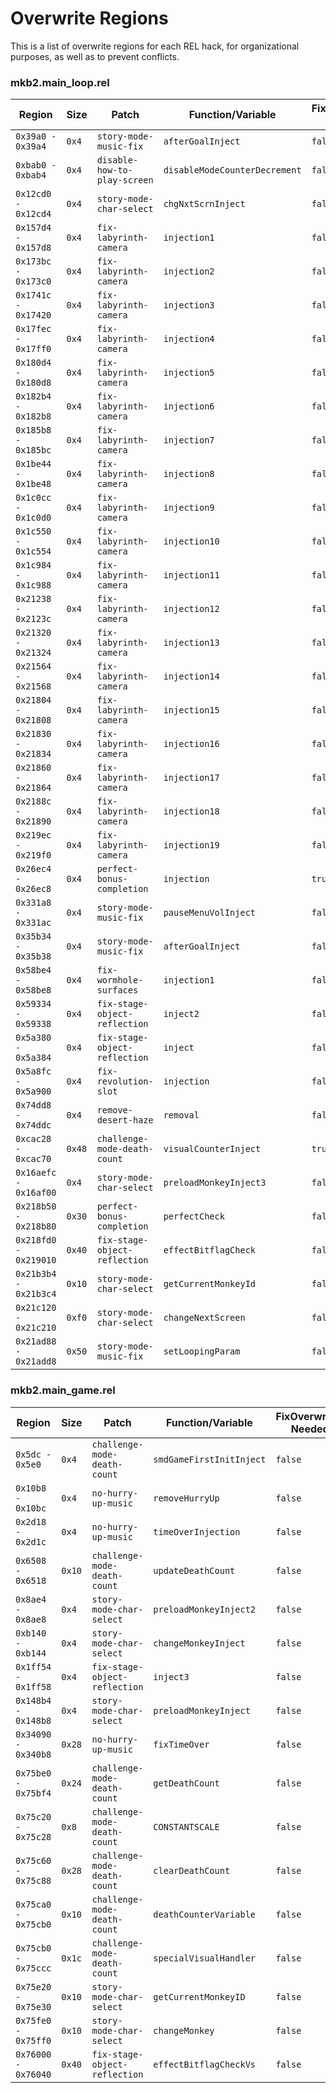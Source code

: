 # Overwrite Regions
This is a list of overwrite regions for each REL hack, for organizational
purposes, as well as to prevent conflicts.

### mkb2.main_loop.rel
Region | Size | Patch | Function/Variable | FixOverwrites Needed
----- | ----- | ----- | ----- | -----
`0x39a0 - 0x39a4` | `0x4` | `story-mode-music-fix` | `afterGoalInject` | `false`
`0xbab0 - 0xbab4` | `0x4` | `disable-how-to-play-screen` | `disableModeCounterDecrement` | `false`
`0x12cd0 - 0x12cd4` | `0x4` | `story-mode-char-select` | `chgNxtScrnInject` | `false`
`0x157d4 - 0x157d8` | `0x4` | `fix-labyrinth-camera` | `injection1` | `false`
`0x173bc - 0x173c0` | `0x4` | `fix-labyrinth-camera` | `injection2` | `false`
`0x1741c - 0x17420` | `0x4` | `fix-labyrinth-camera` | `injection3` | `false`
`0x17fec - 0x17ff0` | `0x4` | `fix-labyrinth-camera` | `injection4` | `false`
`0x180d4 - 0x180d8` | `0x4` | `fix-labyrinth-camera` | `injection5` | `false`
`0x182b4 - 0x182b8` | `0x4` | `fix-labyrinth-camera` | `injection6` | `false`
`0x185b8 - 0x185bc` | `0x4` | `fix-labyrinth-camera` | `injection7` | `false`
`0x1be44 - 0x1be48` | `0x4` | `fix-labyrinth-camera` | `injection8` | `false`
`0x1c0cc - 0x1c0d0` | `0x4` | `fix-labyrinth-camera` | `injection9` | `false`
`0x1c550 - 0x1c554` | `0x4` | `fix-labyrinth-camera` | `injection10` | `false`
`0x1c984 - 0x1c988` | `0x4` | `fix-labyrinth-camera` | `injection11` | `false`
`0x21238 - 0x2123c` | `0x4` | `fix-labyrinth-camera` | `injection12` | `false`
`0x21320 - 0x21324` | `0x4` | `fix-labyrinth-camera` | `injection13` | `false`
`0x21564 - 0x21568` | `0x4` | `fix-labyrinth-camera` | `injection14` | `false`
`0x21804 - 0x21808` | `0x4` | `fix-labyrinth-camera` | `injection15` | `false`
`0x21830 - 0x21834` | `0x4` | `fix-labyrinth-camera` | `injection16` | `false`
`0x21860 - 0x21864` | `0x4` | `fix-labyrinth-camera` | `injection17` | `false`
`0x2188c - 0x21890` | `0x4` | `fix-labyrinth-camera` | `injection18` | `false`
`0x219ec - 0x219f0` | `0x4` | `fix-labyrinth-camera` | `injection19` | `false`
`0x26ec4 - 0x26ec8` | `0x4` | `perfect-bonus-completion` | `injection` | `true`
`0x331a8 - 0x331ac` | `0x4` | `story-mode-music-fix` | `pauseMenuVolInject` | `false`
`0x35b34 - 0x35b38` | `0x4` | `story-mode-music-fix` | `afterGoalInject` | `false`
`0x58be4 - 0x58be8` | `0x4` | `fix-wormhole-surfaces` | `injection1` | `false`
`0x59334 - 0x59338` | `0x4` | `fix-stage-object-reflection` | `inject2` | `false`
`0x5a380 - 0x5a384` | `0x4` | `fix-stage-object-reflection` | `inject` | `false`
`0x5a8fc - 0x5a900` | `0x4` | `fix-revolution-slot` | `injection` | `false`
`0x74dd8 - 0x74ddc` | `0x4` | `remove-desert-haze` | `removal` | `false`
`0xcac28 - 0xcac70` | `0x48` | `challenge-mode-death-count` | `visualCounterInject` | `true`
`0x16aefc - 0x16af00` | `0x4` | `story-mode-char-select` | `preloadMonkeyInject3` | `false`
`0x218b50 - 0x218b80` | `0x30` | `perfect-bonus-completion` | `perfectCheck` | `false`
`0x218fd0 - 0x219010` | `0x40` | `fix-stage-object-reflection` | `effectBitflagCheck` | `false`
`0x21b3b4 - 0x21b3c4` | `0x10` | `story-mode-char-select` | `getCurrentMonkeyId` | `false`
`0x21c120 - 0x21c210` | `0xf0` | `story-mode-char-select` | `changeNextScreen` | `false`
`0x21ad88 - 0x21add8` | `0x50` | `story-mode-music-fix` | `setLoopingParam` | `false`


### mkb2.main_game.rel
Region | Size | Patch | Function/Variable | FixOverwrites Needed
----- | ----- | ----- | ----- | -----
`0x5dc - 0x5e0` | `0x4` | `challenge-mode-death-count` | `smdGameFirstInitInject` | `false`
`0x10b8 - 0x10bc` | `0x4` | `no-hurry-up-music` | `removeHurryUp` | `false`
`0x2d18 - 0x2d1c` | `0x4` | `no-hurry-up-music` | `timeOverInjection` | `false`
`0x6508 - 0x6518` | `0x10` | `challenge-mode-death-count` | `updateDeathCount` | `false`
`0x8ae4 - 0x8ae8` | `0x4` | `story-mode-char-select` | `preloadMonkeyInject2` | `false`
`0xb140 - 0xb144` | `0x4` | `story-mode-char-select` | `changeMonkeyInject` | `false`
`0x1ff54 - 0x1ff58` | `0x4` | `fix-stage-object-reflection` | `inject3` | `false`
`0x148b4 - 0x148b8` | `0x4` | `story-mode-char-select` | `preloadMonkeyInject` | `false`
`0x34090 - 0x340b8` | `0x28` | `no-hurry-up-music` | `fixTimeOver` | `false`
`0x75be0 - 0x75bf4` | `0x24` | `challenge-mode-death-count` | `getDeathCount` | `false`
`0x75c20 - 0x75c28` | `0x8` | `challenge-mode-death-count` | `CONSTANTSCALE` | `false`
`0x75c60 - 0x75c88` | `0x28` | `challenge-mode-death-count` | `clearDeathCount` | `false`
`0x75ca0 - 0x75cb0` | `0x10` | `challenge-mode-death-count` | `deathCounterVariable` | `false`
`0x75cb0 - 0x75ccc` | `0x1c` | `challenge-mode-death-count` | `specialVisualHandler` | `false`
`0x75e20 - 0x75e30` | `0x10` | `story-mode-char-select` | `getCurrentMonkeyID` | `false`
`0x75fe0 - 0x75ff0` | `0x10` | `story-mode-char-select` | `changeMonkey` | `false`
`0x76000 - 0x76040` | `0x40` | `fix-stage-object-reflection` | `effectBitflagCheckVs` | `false`

